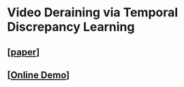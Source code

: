 # Video Deraining via Temporal Discrepancy Learning
## [[paper](https://link.springer.com/chapter/10.1007/978-3-031-18916-6_1)]
## [[Online Demo](https://replicate.com)]

